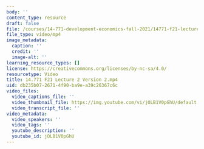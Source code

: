 ```yaml
---
body: ''
content_type: resource
draft: false
file: /courses/14-771-development-economics-fall-2021/14771-f21-lecture-2-version-2_360p_16_9.mp4
file_type: video/mp4
image_metadata:
  caption: ''
  credit: ''
  image-alt: ''
learning_resource_types: []
license: https://creativecommons.org/licenses/by-nc-sa/4.0/
resourcetype: Video
title: 14.771 F21 Lecture 2 Version 2.mp4
uid: db235b07-2671-4f90-ba9e-a39c26367c6c
video_files:
  video_captions_file: ''
  video_thumbnail_file: https://img.youtube.com/vi/jOLB1V0pGhU/default.jpg
  video_transcript_file: ''
video_metadata:
  video_speakers: ''
  video_tags: ''
  youtube_description: ''
  youtube_id: jOLB1V0pGhU
---
```

